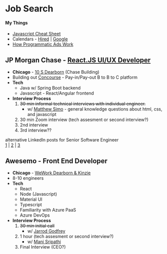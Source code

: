 # Job Search

#### My Things
 - [Javascript Cheat Sheet](https://codepen.io/BriceShatzer/pen/xXggaO)
 - Calendars - [Hired](https://hired.com/calendar) | [Google](https://calendar.google.com/calendar/u/0/r/customweek)
 - [How Programmatic Ads Work](https://docs.google.com/drawings/d/1TBjZTK4sqZsMct6tn-flcWpoH9DS5RAWHVwNvVocBzw/edit)

<!--
## Check - [Software Engineer](https://www.checkhq.com/company/open-roles?gh_jid=4029901004) 
- **Remote**
- Currently 50 w/ a goal of 80 by the end of the year  
60% hubs (SF/NYC) vs 40% remote
- **Tech** 
	- Python/Django backend
	- React/Typescript frontend
	- postgreSQL for DB
	- AWS infrastructure w/ Gitlab for CI

- [General Overview](https://www.notion.so/checkhq/Check-Overview-a332fd2facb14c70a1c38cf8510aa8b5) 
- [Engineering Overview](https://www.notion.so/checkhq/Check-Engineering-Overview-0e88fc35a4f243c3b88cae14d22d0a89)  
6-month, 6-week, 2-week framing  
Engineering orgs: *Payroll Platform* & *Partner Applications*
- **[Interview Process](https://www.notion.so/Check-Engineering-Interviews-2f5ad4afdae243f6a7f30afc8e33acc6)**  | Uses [CoderPad](https://app.coderpad.io/launch-sandbox) for coding
  1. <strike>Two 45 min technical interviews with individual engineers.</strike>
	  - w/ [Shiva Empranthiri](https://www.linkedin.com/in/sempranthiri/) - technical "service implementation"  
	  - w/ [Bryant Su](https://www.linkedin.com/in/bryantwsu/) in for [Alex DelVecchio](https://www.linkedin.com/in/delvecchioalex/) - Architecture  
  2. About five 45-60 min technical/values interviews with others on the team, including those in adjacent roles  
  3. An interview with our CEO  
  4. Reference Checks  
-->

## JP Morgan Chase - [React.JS UI/UX Developer](https://jpmc.fa.oraclecloud.com/hcmUI/CandidateExperience/en/sites/CX_1001/job/210089927/) 
- **Chicago** - [10 S Dearborn](https://goo.gl/maps/5E83Go6FUoxcgFDC6) (Chase Building)
- Building out [Concourse](
https://www.jpmorgan.com/solutions/treasury-payments/digital-channels/concourse) - Pay-in/Pay-out  B to B to C platform
- **Tech** 
	- Java w/ Spring Boot backend
	- Javascript - React/Angular frontend		
- **Interview Process**  
  1. <strike>30 min informal technical interviews with individual engineer.</strike>
	  - w/ [Matthew Simo](https://www.linkedin.com/in/matthewsimo/) - general knowledge questions about html, css, and javascript  
  2. 30 min Zoom interview (tech assesment or second interview?) 
  3. 2nd interview  
  4. 3rd interview??

alternative LinkedIn posts for Senior Software Engineer  
[1](https://www.linkedin.com/jobs/view/2673554313/) | [2](https://www.linkedin.com/jobs/view/2672509332/) | [3](https://www.linkedin.com/jobs/view/2673550451/)



## Awesemo - Front End Developer
- **Chicago** - [WeWork Dearborn & Kinzie](https://g.page/wework-kinzie-street-chicago?share) 
- 8-10 engineers
- **Tech** 
	- React
	- Node (Javascript)
	- Material UI
	- Typescript
	- Familiarity with Azure PaaS
	- Azure DevOps
- **Interview Process**  
  1. <strike>30 min initial call</strike>
	  - w/ [Jarrod Godfrey](https://www.linkedin.com/in/jarrod-godfrey-01847914/)
  2. 1 hour (tech assesment or second interview?) 
	  - w/ [Mani Sripathi](https://www.linkedin.com/in/manisripathi)
  3. Final Interview (CEO?)   


